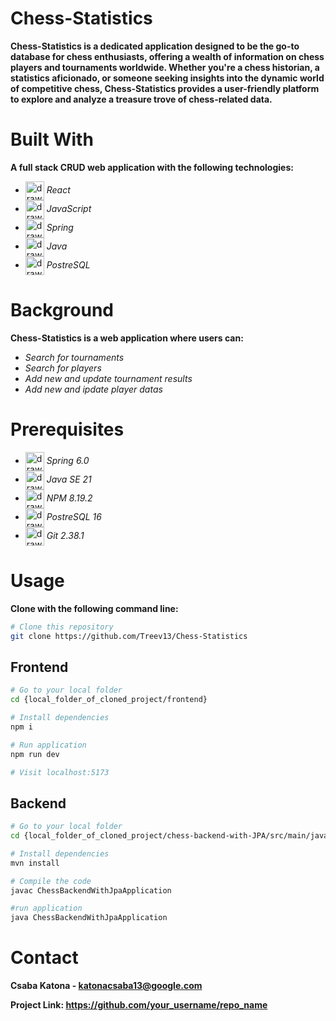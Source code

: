 # Chess-Statistics

**Chess-Statistics is a dedicated application designed to be the go-to database for chess enthusiasts, offering a wealth of information on chess players and tournaments worldwide. Whether you're a chess historian, a statistics aficionado, or someone seeking insights into the dynamic world of competitive chess, Chess-Statistics provides a user-friendly platform to explore and analyze a treasure trove of chess-related data.**

# Built With
**A full stack CRUD web application with the following technologies:**
- <img src="https://raw.githubusercontent.com/yurijserrano/Github-Profile-Readme-Logos/042e36c55d4d757621dedc4f03108213fbb57ec4/frameworks/react.svg" alt="drawing" width="30" align="center"/> *React* 
- <img src="https://raw.githubusercontent.com/yurijserrano/Github-Profile-Readme-Logos/042e36c55d4d757621dedc4f03108213fbb57ec4/programming%20languages/javascript.svg" alt="drawing" width="30" align="center"/> *JavaScript*
-  <img src="https://raw.githubusercontent.com/yurijserrano/Github-Profile-Readme-Logos/042e36c55d4d757621dedc4f03108213fbb57ec4/frameworks/spring.svg" alt="drawing" width="30" align="center"/> *Spring*
- <img src="https://raw.githubusercontent.com/yurijserrano/Github-Profile-Readme-Logos/042e36c55d4d757621dedc4f03108213fbb57ec4/programming languages/java.svg" alt="drawing" width="30" align="center"/> *Java* 
- <img src="https://raw.githubusercontent.com/yurijserrano/Github-Profile-Readme-Logos/042e36c55d4d757621dedc4f03108213fbb57ec4/databases/postresql.svg" alt="drawing" width="30" align="center"/> *PostreSQL*

# Background
**Chess-Statistics is a web application where users can:**

- *Search for tournaments*
- *Search for players*
- *Add new and update tournament results*
- *Add new and ipdate player datas*

# Prerequisites
- <img src="https://raw.githubusercontent.com/yurijserrano/Github-Profile-Readme-Logos/042e36c55d4d757621dedc4f03108213fbb57ec4/frameworks/spring.svg" alt="drawing" width="30" align="center"/> *Spring 6.0* 
- <img src="https://raw.githubusercontent.com/yurijserrano/Github-Profile-Readme-Logos/042e36c55d4d757621dedc4f03108213fbb57ec4/programming%20languages/java.svg" alt="drawing" width="30" align="center"/> *Java SE 21*
- <img src="https://raw.githubusercontent.com/yurijserrano/Github-Profile-Readme-Logos/042e36c55d4d757621dedc4f03108213fbb57ec4/others/npm.svg" alt="drawing" width="30" align="center"/> *NPM 8.19.2*
- <img src="https://raw.githubusercontent.com/yurijserrano/Github-Profile-Readme-Logos/042e36c55d4d757621dedc4f03108213fbb57ec4/databases/postresql.svg" alt="drawing" width="30" align="center"/> *PostreSQL 16*
- <img src="https://raw.githubusercontent.com/yurijserrano/Github-Profile-Readme-Logos/042e36c55d4d757621dedc4f03108213fbb57ec4/others/git.svg" alt="drawing" width="30" align="center"/> *Git 2.38.1*

# Usage
**Clone with the following command line:**

```bash
# Clone this repository
git clone https://github.com/Treev13/Chess-Statistics

```

## Frontend

```bash
# Go to your local folder
cd {local_folder_of_cloned_project/frontend}

# Install dependencies
npm i

# Run application
npm run dev

# Visit localhost:5173

```

## Backend

```bash
# Go to your local folder
cd {local_folder_of_cloned_project/chess-backend-with-JPA/src/main/java/com/example/chessbackendwithjpa}

# Install dependencies
mvn install

# Compile the code
javac ChessBackendWithJpaApplication

#run application
java ChessBackendWithJpaApplication

```

# Contact
**Csaba Katona - katonacsaba13@google.com**

**Project Link: https://github.com/your_username/repo_name**




